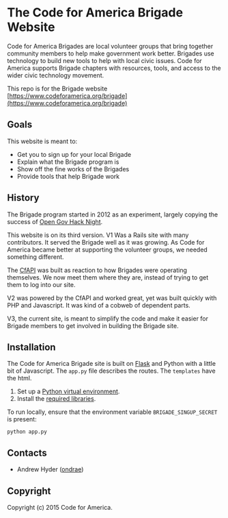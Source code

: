 # The Code for America Brigade Website

Code for America Brigades are local volunteer groups that bring together community members to help make government work better. Brigades use technology to build new tools to help with local civic issues. Code for America supports Brigade chapters with resources, tools, and access to the wider civic technology movement.

This repo is for the Brigade website [https://www.codeforamerica.org/brigade](https://www.codeforamerica.org/brigade)

## Goals
This website is meant to:
* Get you to sign up for your local Brigade
* Explain what the Brigade program is
* Show off the fine works of the Brigades
* Provide tools that help Brigade work

## History

The Brigade program started in 2012 as an experiment, largely copying the success of [Open Gov Hack Night](http://opengovhacknight.org/). 

This website is on its third version. V1 Was a Rails site with many contributors. It served the Brigade well as it was growing. As Code for America became better at supporting the volunteer groups, we needed something different.

The [CfAPI](http://github.com/codeforamerica/cfapi) was built as reaction to how Brigades were operating themselves. We now meet them where they are, instead of trying to get them to log into our site.

V2 was powered by the CfAPI and worked great, yet was built quickly with PHP and Javascript. It was kind of a cobweb of dependent parts.

V3, the current site, is meant to simplify the code and make it easier for Brigade members to get involved in building the Brigade site.

## Installation

The Code for America Brigade site is built on [Flask](http://flask.pocoo.org/) and Python with a little bit of Javascript. The `app.py` file describes the routes. The `templates` have the html.

1. Set up a [Python virtual environment](https://github.com/codeforamerica/howto/blob/master/Python-Virtualenv.md).
2. Install the [required libraries](https://github.com/codeforamerica/howto/blob/master/Python-Virtualenv.md#install-packages).

To run locally, ensure that the environment variable `BRIGADE_SINGUP_SECRET`
is present:

    python app.py

Contacts
--------

* Andrew Hyder ([ondrae](https://github.com/ondrae))

Copyright
---------

Copyright (c) 2015 Code for America.
